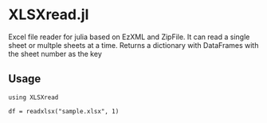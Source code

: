 # XLSXread.jl
Excel file reader for julia based on EzXML and ZipFile. It can read a single sheet or multple sheets at a time. Returns a dictionary with DataFrames with the sheet number as the key

## Usage
```
using XLSXread

df = readxlsx("sample.xlsx", 1)
```
